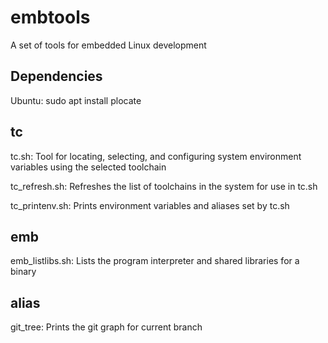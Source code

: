 # embtools

A set of tools for embedded Linux development

## Dependencies

Ubuntu: sudo apt install plocate

## tc

tc.sh: Tool for locating, selecting, and configuring system environment variables using the selected toolchain

tc_refresh.sh: Refreshes the list of toolchains in the system for use in tc.sh

tc_printenv.sh: Prints environment variables and aliases set by tc.sh 

## emb

emb_listlibs.sh: Lists the program interpreter and shared libraries for a binary

## alias

git_tree: Prints the git graph for current branch

